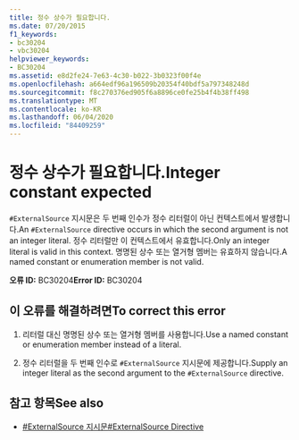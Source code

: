 ```yaml
---
title: 정수 상수가 필요합니다.
ms.date: 07/20/2015
f1_keywords:
- bc30204
- vbc30204
helpviewer_keywords:
- BC30204
ms.assetid: e8d2fe24-7e63-4c30-b022-3b0323f00f4e
ms.openlocfilehash: a664edf96a196509b20354f40bdf5a797348248d
ms.sourcegitcommit: f8c270376ed905f6a8896ce0fe25b4f4b38ff498
ms.translationtype: MT
ms.contentlocale: ko-KR
ms.lasthandoff: 06/04/2020
ms.locfileid: "84409259"
---
```

# <a name="integer-constant-expected"></a><span data-ttu-id="c5a2f-102">정수 상수가 필요합니다.</span><span class="sxs-lookup"><span data-stu-id="c5a2f-102">Integer constant expected</span></span>
<span data-ttu-id="c5a2f-103">`#ExternalSource` 지시문은 두 번째 인수가 정수 리터럴이 아닌 컨텍스트에서 발생합니다.</span><span class="sxs-lookup"><span data-stu-id="c5a2f-103">An `#ExternalSource` directive occurs in which the second argument is not an integer literal.</span></span> <span data-ttu-id="c5a2f-104">정수 리터럴만 이 컨텍스트에서 유효합니다.</span><span class="sxs-lookup"><span data-stu-id="c5a2f-104">Only an integer literal is valid in this context.</span></span> <span data-ttu-id="c5a2f-105">명명된 상수 또는 열거형 멤버는 유효하지 않습니다.</span><span class="sxs-lookup"><span data-stu-id="c5a2f-105">A named constant or enumeration member is not valid.</span></span>  
  
 <span data-ttu-id="c5a2f-106">**오류 ID:** BC30204</span><span class="sxs-lookup"><span data-stu-id="c5a2f-106">**Error ID:** BC30204</span></span>  
  
## <a name="to-correct-this-error"></a><span data-ttu-id="c5a2f-107">이 오류를 해결하려면</span><span class="sxs-lookup"><span data-stu-id="c5a2f-107">To correct this error</span></span>  
  
1. <span data-ttu-id="c5a2f-108">리터럴 대신 명명된 상수 또는 열거형 멤버를 사용합니다.</span><span class="sxs-lookup"><span data-stu-id="c5a2f-108">Use a named constant or enumeration member instead of a literal.</span></span>  
  
2. <span data-ttu-id="c5a2f-109">정수 리터럴을 두 번째 인수로 `#ExternalSource` 지시문에 제공합니다.</span><span class="sxs-lookup"><span data-stu-id="c5a2f-109">Supply an integer literal as the second argument to the `#ExternalSource` directive.</span></span>  
  
## <a name="see-also"></a><span data-ttu-id="c5a2f-110">참고 항목</span><span class="sxs-lookup"><span data-stu-id="c5a2f-110">See also</span></span>

- [<span data-ttu-id="c5a2f-111">#ExternalSource 지시문</span><span class="sxs-lookup"><span data-stu-id="c5a2f-111">#ExternalSource Directive</span></span>](../language-reference/directives/externalsource-directive.md)
